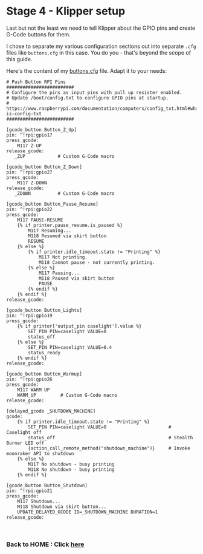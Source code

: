 # Stage 4 - Klipper setup

Last but not the least we need to tell Klipper about the GPIO pins and create G-Code buttons for them.

I chose to separate my various configuration sections out into separate `.cfg` files like `buttons.cfg` in this case. You do you - that's beyond the scope of this guide.

Here's the content of my [buttons.cfg](Klipper/buttons.cfg) file. Adapt it to your needs:

```
# Push Button RPI Pins
#########################
# Configure the pins as input pins with pull up resister enabled.
# Update /boot/config.txt to configure GPIO pins at startup.
# https://www.raspberrypi.com/documentation/computers/config_txt.html#what-is-config-txt
#########################

[gcode_button Button_Z_Up]
pin: ^!rpi:gpio17
press_gcode: 
    M117 Z-UP
release_gcode:
   _ZUP            # Custom G-Code macro

[gcode_button Button_Z_Down]
pin: ^!rpi:gpio27
press_gcode: 
    M117 Z-DOWN
release_gcode:
   _ZDOWN          # Custom G-Code macro

[gcode_button Button_Pause_Resume]
pin: ^!rpi:gpio22
press_gcode: 
    M117 PAUSE-RESUME
    {% if printer.pause_resume.is_paused %}
        M117 Resuming...
        M118 Resumed via skirt button
        RESUME
    {% else %}
        {% if printer.idle_timeout.state != "Printing" %}
            M117 Not printing.
            M118 Cannot pause - not currently printing.
        {% else %}
            M117 Pausing...
            M118 Paused via skirt button
            PAUSE
        {% endif %}
    {% endif %}
release_gcode:

[gcode_button Button_Lights]
pin: ^!rpi:gpio19
press_gcode:
    {% if printer['output_pin caselight'].value %}
        SET_PIN PIN=caselight VALUE=0
        status_off
    {% else %}
        SET_PIN PIN=caselight VALUE=0.4
        status_ready
    {% endif %}
release_gcode:

[gcode_button Button_Warmup]
pin: ^!rpi:gpio26
press_gcode: 
    M117 WARM UP
    WARM_UP         # Custom G-Code macro
release_gcode:

[delayed_gcode _SHUTDOWN_MACHINE]
gcode:
    {% if printer.idle_timeout.state != "Printing" %}
        SET_PIN PIN=caselight VALUE=0                       # Caselight off
        status_off                                          # Stealth Burner LED off
        {action_call_remote_method("shutdown_machine")}     # Invoke moonraker API to shutdown
    {% else %}
        M117 No shutdown - busy printing
        M118 No shutdown - busy printing
    {% endif %}

[gcode_button Button_Shutdown]
pin: ^!rpi:gpio21
press_gcode: 
    M117 Shutdown...
    M118 Shutdown via skirt button...
    UPDATE_DELAYED_GCODE ID=_SHUTDOWN_MACHINE DURATION=1
release_gcode:
```


<br/>

### Back to HOME : Click [here](./README.md)
